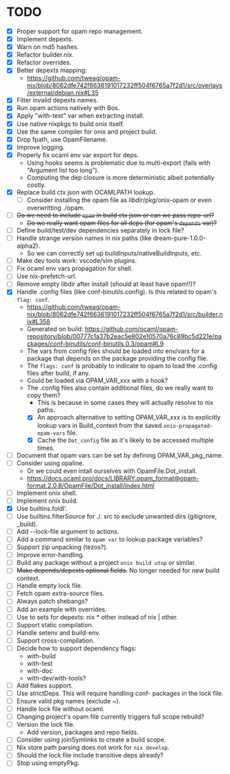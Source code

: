 
# TODO

- [x] Proper support for opam repo management.
- [x] Implement depexts.
- [x] Warn on md5 hashes.
- [x] Refactor builder.nix.
- [x] Refactor overrides.
- [x] Better depexts mapping:
  - https://github.com/tweag/opam-nix/blob/8062dfe742f6636191017232ff504f6765a7f2d1/src/overlays/external/debian.nix#L35
- [x] Filter invalid depexts names.
- [x] Run opam actions natively with Bos.
- [x] Apply "with-test" var when extracting install.
- [x] Use native nixpkgs to build onix itself.
- [x] Use the same compiler for onix and project build.
- [x] Drop fpath, use OpamFilename.
- [x] Improve logging.
- [x] Properly fix ocaml env var export for deps.
  - Using hooks seems is problematic due to multi-export (fails with "Argument list too long").
  - Computing the dep closure is more deterministic albeit potentially costly.
- [x] Replace build ctx json with OCAMLPATH lookup.
  - [ ] Consider installing the opam file as $libdir/$pkg/onix-opam or even overwritting ./opam.
- [ ] ~~Do we need to include `opam` in build ctx json or can we pass repo-url?~~
  - ~~Do we really want opam files for all deps (for opam's `depends` var)?~~
- [ ] Define build/test/dev dependencies separately in lock file?
- [ ] Handle strange version names in nix paths (like dream-pure-1.0.0-alpha2).
  - So we can correctly set up buildInputs/nativeBuildInputs, etc.
- [ ] Make dev tools work: vscode/vim plugins.
- [ ] Fix ocaml env vars propagation for shell.
- [ ] Use nix-prefetch-url.
- [ ] Remove empty libdir after install (should at least have opam!!)?
- [x] Handle .config files (like conf-binutils.config). Is this related to opam's `flag: conf`.
  - https://github.com/tweag/opam-nix/blob/8062dfe742f6636191017232ff504f6765a7f2d1/src/builder.nix#L358
  - Generated on build: https://github.com/ocaml/opam-repository/blob/00777c1a37b2eac5e802e10570a76c89bc5d221e/packages/conf-binutils/conf-binutils.0.3/opam#L9
  - The vars from config files should be loaded into env/vars for a package that depends on the package providing the config file.
  - The `flags: conf` is probably to indicate to opam to load the .config files after build, if any.
  - Could be loaded via OPAM_VAR_xxx with a hook?
  - The .config files also contain additional files, do we really want to copy them?
    - This is because in some cases they will actually resolve to nix paths.
    - [x] An approach alternative to setting OPAM_VAR_xxx is to explicitly lookup vars in Build_context from the saved `onix-propagated-opam-vars` file.
    - [x] Cache the `Dot_config` file as it's likely to be accessed multiple times.
- [ ] Document that opam vars can be set by defining OPAM_VAR_pkg_name.
- [ ] Consider using opaline.
  - Or we could even intall ourselves with OpamFile.Dot_install.
  - https://docs.ocaml.pro/docs/LIBRARY.opam_format@opam-format.2.0.8/OpamFile/Dot_install/index.html
- [ ] Implement onix shell.
- [ ] Implement onix build.
- [x] Use builtins.foldl’.
- [ ] Use builtins.filterSource for ./. src to exclude unwanted dirs (gitignore, _build).
- [ ] Add --lock-file argument to actions.
- [ ] Add a command similar to `opam var` to lookup package variables?
- [ ] Support zip unpacking (tezos?).
- [ ] Improve error-handling.
- [ ] Build any package without a project `onix build utop` or similar.
- [ ] ~~Make depends/depexts optional fields.~~ No longer needed for new build context.
- [ ] Handle empty lock file.
- [ ] Fetch opam extra-source files.
- [ ] Always patch shebangs?
- [ ] Add an example with overrides.
- [ ] Use to sets for depexts: nix * other instead of nix | other.
- [ ] Support static compilation.
- [ ] Handle setenv and build-env.
- [ ] Support cross-compilation.
- [ ] Decide how to support dependency flags:
  - with-build
  - with-test
  - with-doc
  - with-dev/with-tools?
- [ ] Add flakes support.
- [ ] Use strictDeps. This will require handling conf- packages in the lock file.
- [ ] Ensure valid pkg names (exclude ~).
- [ ] Handle lock file without ocaml.
- [ ] Changing project's opam file currently triggers full scope rebuild?
- [ ] Version the lock file.
  - Add version, packages and repo fields.
- [ ] Consider using joinSymlinks to create a build scope.
- [ ] Nix store path parsing does not work for `nix develop`.
- [ ] Should the lock file include transitive deps already?
- [ ] Stop using emptyPkg.
